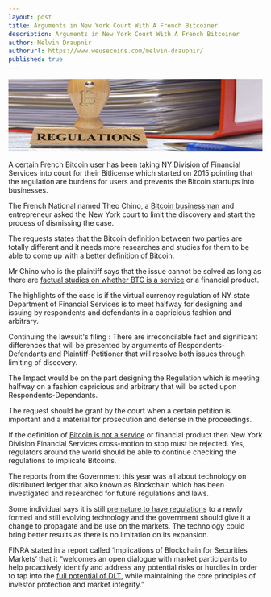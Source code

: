 ```yaml
---
layout: post
title: Arguments in New York Court With A French Bitcoiner
description: Arguments in New York Court With A French Bitcoiner
author: Melvin Draupnir
authorurl: https://www.weusecoins.com/melvin-draupnir/
published: true
---
```


<p><center><img src="/images/bm-french-1.jpg" alt="Arguments in New York Court"/></center></p>

<p>A certain French Bitcoin user has been taking NY Division of Financial Services into court for their Bitlicense which started on 2015 pointing that the regulation are burdens for users and prevents the Bitcoin startups into businesses.</p>

<p>The French National named Theo Chino, a <a href="/bitcoin-gambling-investments-612/">Bitcoin businessman</a> and entrepreneur asked the New York court to limit the discovery and start the process of dismissing the case. </p>

<p>The requests states that the Bitcoin definition between two parties are totally different and it needs more researches and studies for them to be able to come up with a better definition of Bitcoin. </p>

<p>Mr Chino  who is the plaintiff says that the issue cannot be solved as long as there are <a href="/venezuela-troubles-continue-while-bitcoin-at-usd-1010/">factual studies on whether BTC is a service</a> or a financial product.</p>
  
<p>The highlights of the case is if the virtual currency regulation of NY state Department of Financial Services is to meet halfway for designing and issuing by respondents and defendants in a capricious fashion and arbitrary.</p>

<p>Continuing the lawsuit's filing : There are irreconcilable fact and significant differences that will be presented by arguments of Respondents-Defendants and Plaintiff-Petitioner that will resolve both issues through limiting of discovery. </p>

<p>The Impact would be on the part designing the Regulation which is meeting halfway on a fashion capricious and arbitrary that will be acted upon Respondents-Dependants.</p>

<p>The request should be grant by the court when a certain petition is important and a material for prosecution and defense in the proceedings.</p>
 
<p>If the definition of <a href="/is-bitcoin-mining-profitable-in-2017/">Bitcoin is not a service</a> or financial product then New York Division Financial Services cross-motion to stop must be rejected.  Yes, regulators around the world should be able to continue checking the regulations to implicate Bitcoins. </p>

<p>The reports from the Government this year was all about technology on distributed ledger that also known as Blockchain which has been investigated and researched for future regulations and laws. </p>

<p>Some individual says it is still <a href="/avalon-nano-3-usb-bitcoin-miner-review/">premature to have regulations</a> to a newly formed and still evolving technology and the government should give it a change to propagate and be use on the markets. The technology could bring better results as there is no limitation on its expansion.</p>

<p>FINRA stated in a report called ‘Implications of Blockchain for Securities Markets‘ that it “welcomes an open dialogue with market participants to help proactively identify and address any potential risks or hurdles in order to tap into the <a href="/usb-bitcoin-miners-bitcoin-mining/">full potential of DLT</a>, while maintaining the core principles of investor protection and market integrity.”</p>
